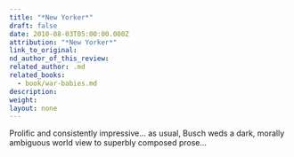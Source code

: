 ```yaml
---
title: "*New Yorker*"
draft: false
date: 2010-08-03T05:00:00.000Z
attribution: "*New Yorker*"
link_to_original:
nd_author_of_this_review:
related_author: .md
related_books:
  - book/war-babies.md
description:
weight:
layout: none
---
```

Prolific and consistently impressive... as usual, Busch weds a dark, morally ambiguous world view to superbly composed prose...

